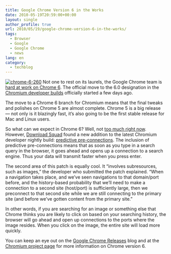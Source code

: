 ```yaml
---
title: Google Chrome Version 6 in the Works
date: 2010-05-19T20:59:00+00:00
layout: single
author_profile: true
url: 2010/05/19/google-chrome-version-6-in-the-works/
tags:
  - Browser
  - Google
  - Google Chrome
  - news
lang: en
category: 
  - techblog
---
```

[![chrome-6-260](http://lh5.ggpht.com/_vaUVXcmC3OI/S_RKGGMIBGI/AAAAAAAACQ0/cG2lWFS3JW8/chrome-6-260_thumb%5B1%5D.jpg?imgmax=800 "chrome-6-260")](http://lh6.ggpht.com/_vaUVXcmC3OI/S_RKDfvY5gI/AAAAAAAACQw/b7eLipqVPgw/s1600-h/chrome-6-260%5B3%5D.jpg) Not one to rest on its laurels, the Google Chrome team is [hard at work on Chrome 6](http://news.cnet.com/8301-30685_3-20005224-264.html?part=rss&subj=news&tag=2547-1_3-0-20). The official move to the 6.0 designation in the [Chromium developer builds](http://build.chromium.org/buildbot/snapshots/) officially started a few days ago. 

The move to a Chrome 6 branch for Chromium means that the final tweaks and polishes on Chrome 5 are almost complete. Chrome 5 is a big release — not only is it blazingly fast, it’s also going to be the first stable release for Mac and Linux users. 

So what can we expect in Chrome 6? Well, not [too much right now](http://googlechromereleases.blogspot.com/2010/05/dev-channel-update_14.html). However, [Download Squad](http://www.downloadsquad.com/2010/05/18/dns-pre-resolution-is-weak-chrome-goes-one-step-further-and-pre/) found a new addition to the latest Chromium developer nightly build: [predictive pre-connections](http://src.chromium.org/viewvc/chrome?view=rev&revision=47479). The inclusion of predictive pre-connections means that as soon as you type in a search query in the browser, it goes ahead and opens up a connection to a search engine. Thus your data will transmit faster when you press enter. 

The second area of this patch is equally cool. It “involves subresources, such as images,” the developer who submitted the patch explained. “When a navigation takes place, and we’ve seen navigations to that domain/port before, and the history-based probability that we’ll need to make a connection to a second site (host/port) is sufficiently large, then we preconnect to that second site while we are still connecting to the primary site (and before we’ve gotten content from the primary site.” 

In other words, if you are searching for an image or something else that Chrome thinks you are likely to click on based on your searching history, the browser will go ahead and open up connections to the ports where the image resides. When you click on the image, the entire site will load more quickly. 

You can keep an eye out on the [Google Chrome Releases](http://googlechromereleases.blogspot.com/) blog and at the [Chromium project page](http://www.chromium.org/Home) for more information on Chrome version 6.